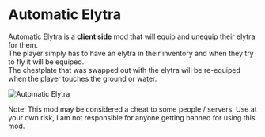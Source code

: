 # Automatic Elytra
Automatic Elytra is a <b>client side</b> mod that will equip and unequip their elytra for them.  
The player simply has to have an elytra in their inventory and when they try to fly it will be equiped.  
The chestplate that was swapped out with the elytra will be re-equiped when the player touches the ground or water. 

![Automatic Elytra](https://gph.is/g/a9VzymJ)  



Note: This mod may be considered a cheat to some people / servers. Use at your own risk, I am not responsible for anyone getting banned for using this mod.
